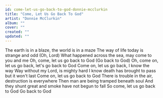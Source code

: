 ```yaml
---
id: come-let-us-go-back-to-god-donnie-mcclurkin
title: "Come, Let Us Go Back To God"
artist: "Donnie McClurkin"
album: ""
cover: ""
created: ""
updated: ""
---
```


The earth is in a blaze, the world is in a maze
The way of life today is strange and odd
(Oh, Lord)
What happened across the sea, may come to you and me
Oh, come, let us go back to God
(Go back to God)
Oh, come on, let us go back, let's go back to God
Come on, let us go back, I know the way
Way without my Lord, is mighty hard
I know death has brought to pass but it won't last
Come on, let us go back to God
There is trouble in the air, destruction is everywhere
Then man are being tramped beneath soul
And they shunt great and smoke have not begun to fall
So come, let us go back to God
Go back to God